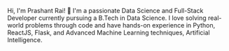Hi, I'm Prashant Rai! 👋
I'm a passionate Data Science and Full-Stack Developer currently pursuing a B.Tech in Data Science. I love solving real-world problems through code and have hands-on experience in Python, ReactJS, Flask, and Advanced Machine Learning techniques, Artificial Intelligence.
<!---
raiprashantt/raiprashantt is a ✨ special ✨ repository because its `README.md` (this file) appears on your GitHub profile.
You can click the Preview link to take a look at your changes.
--->
